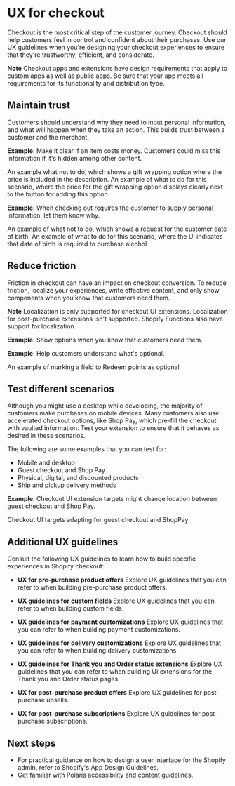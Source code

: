 # UX for checkout

Checkout is the most critical step of the customer journey. Checkout should help customers feel in control and confident about their purchases. Use our UX guidelines when you're designing your checkout experiences to ensure that they're trustworthy, efficient, and considerate.

**Note**
Checkout apps and extensions have design requirements that apply to custom apps as well as public apps. Be sure that your app meets all requirements for its functionality and distribution type.

## Maintain trust

Customers should understand why they need to input personal information, and what will happen when they take an action. This builds trust between a customer and the merchant.

**Example**: Make it clear if an item costs money. Customers could miss this information if it's hidden among other content.

An example what not to do, which shows a gift wrapping option where the price is included in the description. An example of what to do for this scenario, where the price for the gift wrapping option displays clearly next to the button for adding this option

**Example**: When checking out requires the customer to supply personal information, let them know why.

An example of what not to do, which shows a request for the customer date of birth. An example of what to do for this scenario, where the UI indicates that date of birth is required to purchase alcohol

## Reduce friction

Friction in checkout can have an impact on checkout conversion. To reduce friction, localize your experiences, write effective content, and only show components when you know that customers need them.

**Note**
Localization is only supported for checkout UI extensions. Localization for post-purchase extensions isn't supported. Shopify Functions also have support for localization.

**Example**: Show options when you know that customers need them.

**Example**: Help customers understand what's optional.

An example of marking a field to Redeem points as optional

## Test different scenarios

Although you might use a desktop while developing, the majority of customers make purchases on mobile devices. Many customers also use accelerated checkout options, like Shop Pay, which pre-fill the checkout with vaulted information. Test your extension to ensure that it behaves as desired in these scenarios.

The following are some examples that you can test for:

- Mobile and desktop
- Guest checkout and Shop Pay
- Physical, digital, and discounted products
- Ship and pickup delivery methods

**Example**: Checkout UI extension targets might change location between guest checkout and Shop Pay.

Checkout UI targets adapting for guest checkout and ShopPay

## Additional UX guidelines

Consult the following UX guidelines to learn how to build specific experiences in Shopify checkout:

- **UX for pre-purchase product offers**
  Explore UX guidelines that you can refer to when building pre-purchase product offers.

- **UX guidelines for custom fields**
  Explore UX guidelines that you can refer to when building custom fields.

- **UX guidelines for payment customizations**
  Explore UX guidelines that you can refer to when building payment customizations.

- **UX guidelines for delivery customizations**
  Explore UX guidelines that you can refer to when building delivery customizations.

- **UX guidelines for Thank you and Order status extensions**
  Explore UX guidelines that you can refer to when building UI extensions for the Thank you and Order status pages.

- **UX for post-purchase product offers**
  Explore UX guidelines for post-purchase upsells.

- **UX for post-purchase subscriptions**
  Explore UX guidelines for post-purchase subscriptions.

## Next steps

- For practical guidance on how to design a user interface for the Shopify admin, refer to Shopify's App Design Guidelines.
- Get familiar with Polaris accessibility and content guidelines.